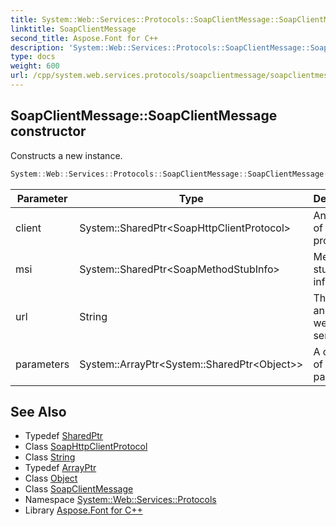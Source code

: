 ```yaml
---
title: System::Web::Services::Protocols::SoapClientMessage::SoapClientMessage constructor
linktitle: SoapClientMessage
second_title: Aspose.Font for C++
description: 'System::Web::Services::Protocols::SoapClientMessage::SoapClientMessage constructor. Constructs a new instance in C++.'
type: docs
weight: 600
url: /cpp/system.web.services.protocols/soapclientmessage/soapclientmessage/
---
```

## SoapClientMessage::SoapClientMessage constructor


Constructs a new instance.

```cpp
System::Web::Services::Protocols::SoapClientMessage::SoapClientMessage(System::SharedPtr<SoapHttpClientProtocol> client, System::SharedPtr<SoapMethodStubInfo> msi, String url, System::ArrayPtr<System::SharedPtr<Object>> parameters)
```


| Parameter | Type | Description |
| --- | --- | --- |
| client | System::SharedPtr\<SoapHttpClientProtocol\> | An instance of the client proxy class. |
| msi | System::SharedPtr\<SoapMethodStubInfo\> | Method stub information. |
| url | String | The URL of an XML web service. |
| parameters | System::ArrayPtr\<System::SharedPtr\<Object\>\> | A collection of parameters. |

## See Also

* Typedef [SharedPtr](../../../system/sharedptr/)
* Class [SoapHttpClientProtocol](../../soaphttpclientprotocol/)
* Class [String](../../../system/string/)
* Typedef [ArrayPtr](../../../system/arrayptr/)
* Class [Object](../../../system/object/)
* Class [SoapClientMessage](../)
* Namespace [System::Web::Services::Protocols](../../)
* Library [Aspose.Font for C++](../../../)
